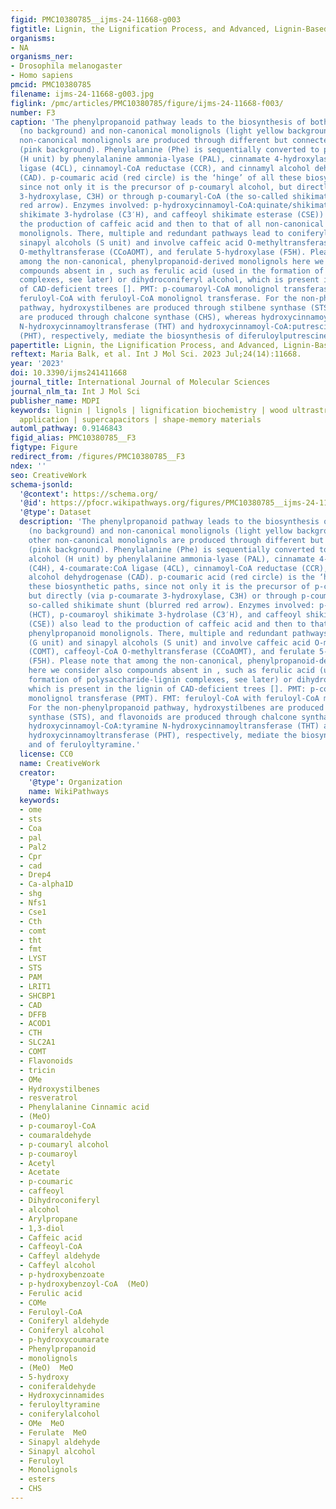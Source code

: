 ```yaml
---
figid: PMC10380785__ijms-24-11668-g003
figtitle: Lignin, the Lignification Process, and Advanced, Lignin-Based Materials
organisms:
- NA
organisms_ner:
- Drosophila melanogaster
- Homo sapiens
pmcid: PMC10380785
filename: ijms-24-11668-g003.jpg
figlink: /pmc/articles/PMC10380785/figure/ijms-24-11668-f003/
number: F3
caption: 'The phenylpropanoid pathway leads to the biosynthesis of both canonical
  (no background) and non-canonical monolignols (light yellow background), while other
  non-canonical monolignols are produced through different but connected pathways
  (pink background). Phenylalanine (Phe) is sequentially converted to p-coumaryl alcohol
  (H unit) by phenylalanine ammonia-lyase (PAL), cinnamate 4-hydroxylase (C4H), 4-coumarate:CoA
  ligase (4CL), cinnamoyl-CoA reductase (CCR), and cinnamyl alcohol dehydrogenase
  (CAD). p-coumaric acid (red circle) is the ‘hinge’ of all these biosynthetic paths,
  since not only it is the precursor of p-coumaryl alcohol, but directly (via p-coumarate
  3-hydroxylase, C3H) or through p-coumaryl-CoA (the so-called shikimate shunt (blurred
  red arrow). Enzymes involved: p-hydroxycinnamoyl-CoA:quinate/shikimate (HCT), p-coumaroyl
  shikimate 3-hydrolase (C3′H), and caffeoyl shikimate esterase (CSE)) also lead to
  the production of caffeic acid and then to that of all non-canonical phenylpropanoid
  monolignols. There, multiple and redundant pathways lead to coniferyl (G unit) and
  sinapyl alcohols (S unit) and involve caffeic acid O-methyltransferase (COMT), caffeoyl-CoA
  O-methyltransferase (CCoAOMT), and ferulate 5-hydroxylase (F5H). Please note that
  among the non-canonical, phenylpropanoid-derived monolignols here we consider also
  compounds absent in , such as ferulic acid (used in the formation of polysaccharide-lignin
  complexes, see later) or dihydroconiferyl alcohol, which is present in the lignin
  of CAD-deficient trees []. PMT: p-coumaroyl-CoA monolignol transferase (PMT). FMT:
  feruloyl-CoA with feruloyl-CoA monolignol transferase. For the non-phenylpropanoid
  pathway, hydroxystilbenes are produced through stilbene synthase (STS), and flavonoids
  are produced through chalcone synthase (CHS), whereas hydroxycinnamoyl-CoA:tyramine
  N-hydroxycinnamoyltransferase (THT) and hydroxycinnamoyl-CoA:putrescine hydroxycinnamoyltransferase
  (PHT), respectively, mediate the biosynthesis of diferuloylputrescine and of feruloyltyramine.'
papertitle: Lignin, the Lignification Process, and Advanced, Lignin-Based Materials.
reftext: Maria Balk, et al. Int J Mol Sci. 2023 Jul;24(14):11668.
year: '2023'
doi: 10.3390/ijms241411668
journal_title: International Journal of Molecular Sciences
journal_nlm_ta: Int J Mol Sci
publisher_name: MDPI
keywords: lignin | lignols | lignification biochemistry | wood ultrastructure | healthcare
  application | supercapacitors | shape-memory materials
automl_pathway: 0.9146843
figid_alias: PMC10380785__F3
figtype: Figure
redirect_from: /figures/PMC10380785__F3
ndex: ''
seo: CreativeWork
schema-jsonld:
  '@context': https://schema.org/
  '@id': https://pfocr.wikipathways.org/figures/PMC10380785__ijms-24-11668-g003.html
  '@type': Dataset
  description: 'The phenylpropanoid pathway leads to the biosynthesis of both canonical
    (no background) and non-canonical monolignols (light yellow background), while
    other non-canonical monolignols are produced through different but connected pathways
    (pink background). Phenylalanine (Phe) is sequentially converted to p-coumaryl
    alcohol (H unit) by phenylalanine ammonia-lyase (PAL), cinnamate 4-hydroxylase
    (C4H), 4-coumarate:CoA ligase (4CL), cinnamoyl-CoA reductase (CCR), and cinnamyl
    alcohol dehydrogenase (CAD). p-coumaric acid (red circle) is the ‘hinge’ of all
    these biosynthetic paths, since not only it is the precursor of p-coumaryl alcohol,
    but directly (via p-coumarate 3-hydroxylase, C3H) or through p-coumaryl-CoA (the
    so-called shikimate shunt (blurred red arrow). Enzymes involved: p-hydroxycinnamoyl-CoA:quinate/shikimate
    (HCT), p-coumaroyl shikimate 3-hydrolase (C3′H), and caffeoyl shikimate esterase
    (CSE)) also lead to the production of caffeic acid and then to that of all non-canonical
    phenylpropanoid monolignols. There, multiple and redundant pathways lead to coniferyl
    (G unit) and sinapyl alcohols (S unit) and involve caffeic acid O-methyltransferase
    (COMT), caffeoyl-CoA O-methyltransferase (CCoAOMT), and ferulate 5-hydroxylase
    (F5H). Please note that among the non-canonical, phenylpropanoid-derived monolignols
    here we consider also compounds absent in , such as ferulic acid (used in the
    formation of polysaccharide-lignin complexes, see later) or dihydroconiferyl alcohol,
    which is present in the lignin of CAD-deficient trees []. PMT: p-coumaroyl-CoA
    monolignol transferase (PMT). FMT: feruloyl-CoA with feruloyl-CoA monolignol transferase.
    For the non-phenylpropanoid pathway, hydroxystilbenes are produced through stilbene
    synthase (STS), and flavonoids are produced through chalcone synthase (CHS), whereas
    hydroxycinnamoyl-CoA:tyramine N-hydroxycinnamoyltransferase (THT) and hydroxycinnamoyl-CoA:putrescine
    hydroxycinnamoyltransferase (PHT), respectively, mediate the biosynthesis of diferuloylputrescine
    and of feruloyltyramine.'
  license: CC0
  name: CreativeWork
  creator:
    '@type': Organization
    name: WikiPathways
  keywords:
  - ome
  - sts
  - Coa
  - pal
  - Pal2
  - Cpr
  - cad
  - Drep4
  - Ca-alpha1D
  - shg
  - Nfs1
  - Cse1
  - Cth
  - comt
  - tht
  - fmt
  - LYST
  - STS
  - PAM
  - LRIT1
  - SHCBP1
  - CAD
  - DFFB
  - ACOD1
  - CTH
  - SLC2A1
  - COMT
  - Flavonoids
  - tricin
  - OMe
  - Hydroxystilbenes
  - resveratrol
  - Phenylalanine Cinnamic acid
  - (MeO)
  - p-coumaroyl-CoA
  - coumaraldehyde
  - p-coumaryl alcohol
  - p-coumaroyl
  - Acetyl
  - Acetate
  - p-coumaric
  - caffeoyl
  - Dihydroconiferyl
  - alcohol
  - Arylpropane
  - 1,3-diol
  - Caffeic acid
  - Caffeoyl-CoA
  - Caffeyl aldehyde
  - Caffeyl alcohol
  - p-hydroxybenzoate
  - p-hydroxybenzoyl-CoA  (MeO)
  - Ferulic acid
  - COMe
  - Feruloyl-CoA
  - Coniferyl aldehyde
  - Coniferyl alcohol
  - p-hydroxycoumarate
  - Phenylpropanoid
  - monolignols
  - (MeO)  MeO
  - 5-hydroxy
  - coniferaldehyde
  - Hydroxycinnamides
  - feruloyltyramine
  - coniferylalcohol
  - OMe  MeO
  - Ferulate  MeO
  - Sinapyl aldehyde
  - Sinapyl alcohol
  - Feruloyl
  - Monolignols
  - esters
  - CHS
---
```

